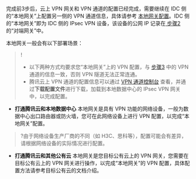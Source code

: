 完成前3步后，云上 VPN 网关和 VPN 通道的配置已经完成，需要继续在 IDC 侧的“本地网关”上配置另一侧的 VPN 通道信息，具体请参考 [本地网关配置](https://cloud.tencent.com/document/product/554/56361)。IDC 侧的“本地网关”即为 IDC 侧的 IPsec VPN 设备，该设备的公网 IP 记录在[ 步骤2 ](https://cloud.tencent.com/document/product/554/52856)的“对端网关”中。

本地网关一般会有以下部署场景：
>!
>- 以下两种方式均要求您“本地网关”上的 VPN 配置，与 [步骤3](https://cloud.tencent.com/document/product/554/52857) 中的 VPN 通道的信息一致，否则 VPN 隧道无法正常连通。
>- 腾讯云上 VPN 通道的配置信息可以通过 [VPN 通道控制台](https://console.cloud.tencent.com/vpc/vpnConn?rid=1) 查看，并通过**下载配置文件**进行下载，加载到本地数据中心的 IPsec VPN 网关中，以完成配置。
>
- **打通腾讯云和本地数据中心**
本地网关是具有 VPN 功能的网络设备，一般为数据中心出口路由器或防火墙，您可在此网络设备上进行 VPN 配置，以完成“本地网关”配置。
>?由于网络设备生产厂商的不同（如 H3C、思科等），配置可能会有差异，请根据网络设备的实际情况进行配置。
>
- **打通腾讯云和其他公有云**
本地网关是您目标公有云上的 VPN 网关，您需要在目标公有云上的 VPN 网关进行操作，以完成“本地网关”的 VPN 配置，具体配置方法请参考目标公有云的文档介绍。
